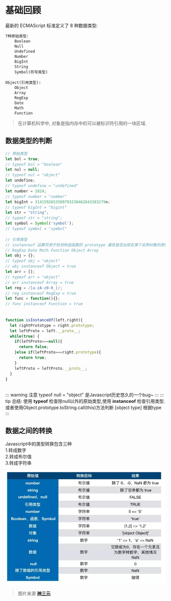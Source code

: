 # 基础回顾

最新的 ECMAScript 标准定义了 8 种数据类型:  

    7种原始类型:
        Boolean  
        Null  
        Undefined  
        Number  
        BigInt  
        String  
        Symbol(符号类型)  

    Object(引用类型):  
        Object  
        Array  
        RegExp  
        Date  
        Math  
        Function  

> 在计算机科学中, 对象是指内存中的可以被标识符引用的一块区域.


## 数据类型的判断

```js
// 原始类型
let bol = true;
// typeof bol = "boolean"
let nul = null;
// typeof nul = "object"
let undefine;
// typeof undefine = "undefined"
let number = 1024;
// typeof number = "number"
let bigInt = 3141592653589793238462643383279n;
// typeof bigInt = "bigint"
let str = "string";
// typeof str = "string";
let symbol = Symbol('symbol');
// typeof symbol = "symbol"

// 引用类型
// instanceof 运算符用于检测构造函数的 prototype 属性是否出现在某个实例对象的原型链上。
// RegExp Date Math Function Object Array
let obj = {}; 
// typeof obj = "object"
// obj instanceof Object = true
let arr = [];
// typeof arr = "object"
// arr instanceof Array = true
let reg = /[a-zA-z0-0_]/;
// reg instanceof RegExp = true
let func = function(){};
// func instanceof Function = true


function isInstanceOf(left,right){
  let rightPrototype = right.prototype;
  let leftProto = left.__proto__;
  while(true) {
    if(leftProto===null){
      return false;
    }else if(leftProto===right.prototype){
      return true;
    }
    leftProto = leftProto.__proto__;
  }
}



```
::: warning 注意
typeof null = "object" 是Javascript历史悠久的一个bug~
:::
::: tip 总结:
使用 **typeof** 检查除null以外的原始类型,使用 **instanceof** 检查引用类型.
或者使用Object.prototype.toString.call(this)方法判断 [object type] 根据type
:::

## 数据之间的转换
Javascript中的类型转换包含三种  
1.转成数字  
2.转成布尔值  
3.转成字符串  


<div align="center" >
  <img src="../../../assets/images/trans.jpg">
</div>

>  图片来源 **[神三元](https://juejin.im/post/5dac5d82e51d45249850cd20)**
